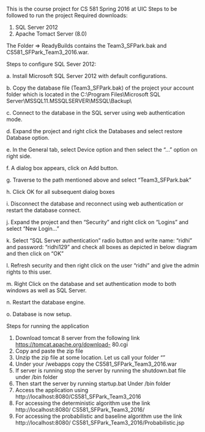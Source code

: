 This is the course project for CS 581 Spring 2016 at UIC
Steps to be followed to run the project
Required downloads:
1. SQL Server 2012
2. Apache Tomact Server (8.0)

The Folder => ReadyBuilds contains the Team3_SFPark.bak and CS581_SFPark_Team3_2016.war.

Steps to configure SQL Sever 2012:

a.	Install Microsoft SQL Server 2012 with default configurations.  

b. Copy the database file (Team3_SFPark.bak) of the project your account folder which is located in the C:\Program Files\Microsoft SQL Server\MSSQL11.MSSQLSERVER\MSSQL\Backup\ 

c.	Connect to the database in the SQL server using web authentication mode. 

d.	Expand the project and right click the Databases and select restore Database option. 

e.	In the General tab, select Device option and then select the “…” option on right side.

f.	A dialog box appears, click on Add button. 

g.	Traverse to the path mentioned above and select “Team3_SFPark.bak” 

h.	Click OK for all subsequent dialog boxes 

i.	Disconnect the database and reconnect using web authentication or restart the database connect. 

j.	Expand the project and then “Security” and right click on “Logins” and select “New Login…”

k.	Select “SQL Server authentication” radio button and write name: “ridhi” and password: “ridhi129” and check all boxes as depicted in below diagram and then click on “OK”

l.	Refresh security and then right click on the user “ridhi” and give the admin rights to this user. 

m.	Right Click on the database and set authentication mode to both windows as well as SQL Server. 

n.	Restart the database engine.

o.	Database is now setup.

Steps for running the application

1.	Download tomcat 8 server from the following link  https://tomcat.apache.org/download- 80.cgi 
2.	Copy and paste the zip file 
3.	Unzip the zip file at some location. Let us call your folder “<tomcat8>” 
4.	Under your <tomcat8>/webapps copy the CS581_SFPark_Team3_2016.war 
5.	If server is running stop the server by running the shutdown.bat file under <tomcat8>/bin folder 
6.	Then start the server by running startup.bat Under <tomcat8>/bin folder 
7.	Access the application using http://localhost:8080/CS581_SFPark_Team3_2016	
8.	For accessing the deterministic algorithm use the link http://localhost:8080/ CS581_SFPark_Team3_2016/ 
9.	For accessing the probabilistic and baseline algorithm use the link http://localhost:8080/ CS581_SFPark_Team3_2016/Probabilistic.jsp



